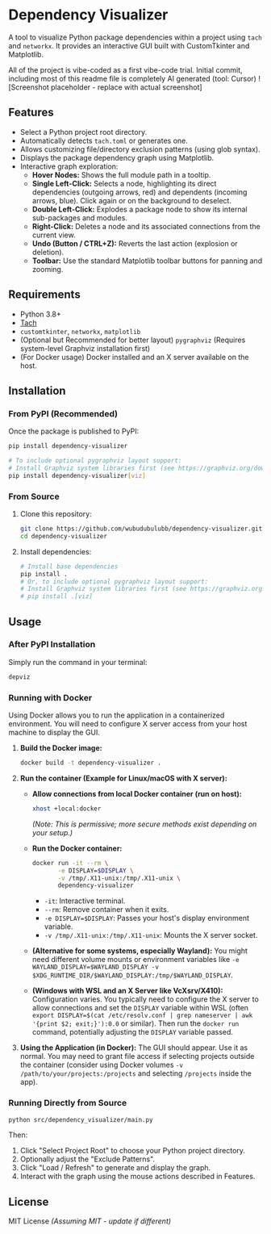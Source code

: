 # Dependency Visualizer

A tool to visualize Python package dependencies within a project using `tach` and `networkx`. It provides an interactive GUI built with CustomTkinter and Matplotlib.

All of the project is vibe-coded as a first vibe-code trial. Initial commit, including most of this readme file is completely AI generated (tool: Cursor)
![Screenshot placeholder - replace with actual screenshot]

## Features

*   Select a Python project root directory.
*   Automatically detects `tach.toml` or generates one.
*   Allows customizing file/directory exclusion patterns (using glob syntax).
*   Displays the package dependency graph using Matplotlib.
*   Interactive graph exploration:
    *   **Hover Nodes:** Shows the full module path in a tooltip.
    *   **Single Left-Click:** Selects a node, highlighting its direct dependencies (outgoing arrows, red) and dependents (incoming arrows, blue). Click again or on the background to deselect.
    *   **Double Left-Click:** Explodes a package node to show its internal sub-packages and modules.
    *   **Right-Click:** Deletes a node and its associated connections from the current view.
    *   **Undo (Button / CTRL+Z):** Reverts the last action (explosion or deletion).
    *   **Toolbar:** Use the standard Matplotlib toolbar buttons for panning and zooming.

## Requirements

*   Python 3.8+
*   [Tach](https://github.com/Polyconseil/tach)
*   `customtkinter`, `networkx`, `matplotlib`
*   (Optional but Recommended for better layout) `pygraphviz` (Requires system-level Graphviz installation first)
*   (For Docker usage) Docker installed and an X server available on the host.

## Installation

### From PyPI (Recommended)

Once the package is published to PyPI:

```bash
pip install dependency-visualizer

# To include optional pygraphviz layout support:
# Install Graphviz system libraries first (see https://graphviz.org/download/)
pip install dependency-visualizer[viz]
```

### From Source

1.  Clone this repository:
    ```bash
    git clone https://github.com/wubudubulubb/dependency-visualizer.git # Or your repo URL
    cd dependency-visualizer
    ```
2.  Install dependencies:
    ```bash
    # Install base dependencies
    pip install .
    # Or, to include optional pygraphviz layout support:
    # Install Graphviz system libraries first (see https://graphviz.org/download/)
    # pip install .[viz]
    ```

## Usage

### After PyPI Installation

Simply run the command in your terminal:

```bash
depviz
```

### Running with Docker

Using Docker allows you to run the application in a containerized environment. You will need to configure X server access from your host machine to display the GUI.

1.  **Build the Docker image:**
    ```bash
    docker build -t dependency-visualizer .
    ```

2.  **Run the container (Example for Linux/macOS with X server):**

    *   **Allow connections from local Docker container (run on host):**
        ```bash
        xhost +local:docker
        ```
        *(Note: This is permissive; more secure methods exist depending on your setup.)*

    *   **Run the Docker container:**
        ```bash
        docker run -it --rm \
               -e DISPLAY=$DISPLAY \
               -v /tmp/.X11-unix:/tmp/.X11-unix \
               dependency-visualizer
        ```
        *   `-it`: Interactive terminal.
        *   `--rm`: Remove container when it exits.
        *   `-e DISPLAY=$DISPLAY`: Passes your host's display environment variable.
        *   `-v /tmp/.X11-unix:/tmp/.X11-unix`: Mounts the X server socket.

    *   **(Alternative for some systems, especially Wayland):** You might need different volume mounts or environment variables like `-e WAYLAND_DISPLAY=$WAYLAND_DISPLAY -v $XDG_RUNTIME_DIR/$WAYLAND_DISPLAY:/tmp/$WAYLAND_DISPLAY`.

    *   **(Windows with WSL and an X Server like VcXsrv/X410):** Configuration varies. You typically need to configure the X server to allow connections and set the `DISPLAY` variable within WSL (often `export DISPLAY=$(cat /etc/resolv.conf | grep nameserver | awk '{print $2; exit;}'):0.0` or similar). Then run the `docker run` command, potentially adjusting the `DISPLAY` variable passed.

3.  **Using the Application (in Docker):** The GUI should appear. Use it as normal. You may need to grant file access if selecting projects outside the container (consider using Docker volumes `-v /path/to/your/projects:/projects` and selecting `/projects` inside the app).

### Running Directly from Source

```bash
python src/dependency_visualizer/main.py
```

Then:

1.  Click "Select Project Root" to choose your Python project directory.
2.  Optionally adjust the "Exclude Patterns".
3.  Click "Load / Refresh" to generate and display the graph.
4.  Interact with the graph using the mouse actions described in Features.

## License

MIT License *(Assuming MIT - update if different)*